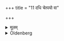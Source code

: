 +++
title = "11 दधि चेत्पयो वा"

+++

<details><summary>मूलम्</summary>

दधि चेत्पयो वा कंसेन ११
</details>

<details><summary>Oldenberg</summary>

11. If it consists in curds or milk, with a brazen bowl,
</details>
